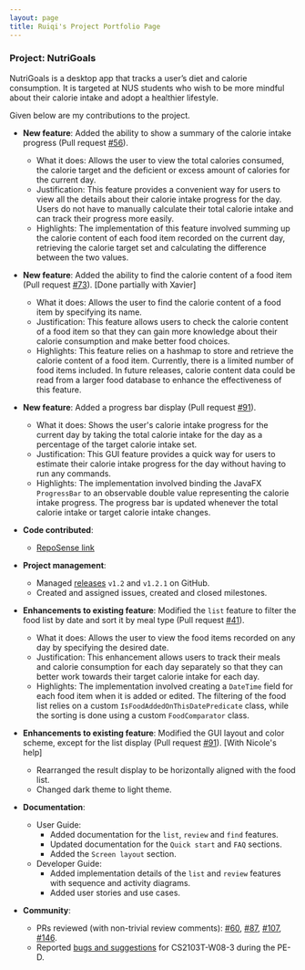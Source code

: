 ```yaml
---
layout: page
title: Ruiqi's Project Portfolio Page
---
```


### Project: NutriGoals

NutriGoals is a desktop app that tracks a user’s diet and calorie consumption. It is targeted at NUS students who wish
to be more mindful about their calorie intake and adopt a healthier lifestyle.

Given below are my contributions to the project.

* **New feature**: Added the ability to show a summary of the calorie intake progress (Pull request [#56](https://github.com/AY2223S1-CS2103T-T17-2/tp/pull/56)).
  * What it does: Allows the user to view the total calories consumed, the calorie target and the deficient or excess 
  amount of calories for the current day. 
  * Justification: This feature provides a convenient way for users to view all the details about their calorie intake 
  progress for the day. Users do not have to manually calculate their total calorie intake and can track their progress more easily.
  * Highlights: The implementation of this feature involved summing up the calorie content of each food item recorded on 
  the current day, retrieving the calorie target set and calculating the difference between the two values.

* **New feature**: Added the ability to find the calorie content of a food item (Pull request [#73](https://github.com/AY2223S1-CS2103T-T17-2/tp/pull/73)). [Done partially with Xavier]
  * What it does: Allows the user to find the calorie content of a food item by specifying its name.
  * Justification: This feature allows users to check the calorie content of a food item so that they can gain more 
  knowledge about their calorie consumption and make better food choices.
  * Highlights: This feature relies on a hashmap to store and retrieve the calorie content of a food item. Currently, 
  there is a limited number of food items included. In future releases, calorie content data could be read from a larger 
  food database to enhance the effectiveness of this feature.

* **New feature**: Added a progress bar display (Pull request [#91](https://github.com/AY2223S1-CS2103T-T17-2/tp/pull/91)).
  * What it does: Shows the user's calorie intake progress for the current day by taking the total calorie intake for the 
  day as a percentage of the target calorie intake set.
  * Justification: This GUI feature provides a quick way for users to estimate their calorie intake progress for the day 
  without having to run any commands.
  * Highlights: The implementation involved binding the JavaFX `ProgressBar` to an observable double value representing the 
  calorie intake progress. The progress bar is updated whenever the total calorie intake or target calorie intake changes.

* **Code contributed**:
  * [RepoSense link](https://nus-cs2103-ay2223s1.github.io/tp-dashboard/?search=ruiqi7&breakdown=true&sort=groupTitle&sortWithin=title&since=2022-09-16&timeframe=commit&mergegroup=&groupSelect=groupByRepos&checkedFileTypes=docs~functional-code~test-code~other)

* **Project management**:
  * Managed [releases](https://github.com/AY2223S1-CS2103T-T17-2/tp/releases) `v1.2` and `v1.2.1` on GitHub.
  * Created and assigned issues, created and closed milestones.

* **Enhancements to existing feature**: Modified the `list` feature to filter the food list by date and sort it by meal type (Pull request [#41](https://github.com/AY2223S1-CS2103T-T17-2/tp/pull/41)). 
  * What it does: Allows the user to view the food items recorded on any day by specifying the desired date.
  * Justification: This enhancement allows users to track their meals and calorie consumption for each day separately so 
  that they can better work towards their target calorie intake for each day.
  * Highlights: The implementation involved creating a `DateTime` field for each food item when it is added or edited. 
  The filtering of the food list relies on a custom `IsFoodAddedOnThisDatePredicate` class, while the sorting is done 
  using a custom `FoodComparator` class.

* **Enhancements to existing feature**: Modified the GUI layout and color scheme, except for the list display (Pull request [#91](https://github.com/AY2223S1-CS2103T-T17-2/tp/pull/91)). [With Nicole's help]
  * Rearranged the result display to be horizontally aligned with the food list.
  * Changed dark theme to light theme.

* **Documentation**:
  * User Guide:
    * Added documentation for the `list`, `review` and `find` features.
    * Updated documentation for the `Quick start` and `FAQ` sections.
    * Added the `Screen layout` section.
  * Developer Guide:
    * Added implementation details of the `list` and `review` features with sequence and activity diagrams.
    * Added user stories and use cases.

* **Community**:
  * PRs reviewed (with non-trivial review comments): [#60](https://github.com/AY2223S1-CS2103T-T17-2/tp/pull/60), 
  [#87](https://github.com/AY2223S1-CS2103T-T17-2/tp/pull/87), [#107](https://github.com/AY2223S1-CS2103T-T17-2/tp/pull/107),
  [#146](https://github.com/AY2223S1-CS2103T-T17-2/tp/pull/146).
  * Reported [bugs and suggestions](https://github.com/ruiqi7/ped/issues) for CS2103T-W08-3 during the PE-D.
